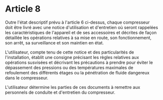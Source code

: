 # Article 8

Outre l'état descriptif prévu à l'article 6 ci-dessus, chaque compresseur doit être livré avec une notice d'utilisation et d'entretien où seront rappelées les caractéristiques de l'appareil et de ses accessoires et décrites de façon détaillée les opérations relatives à sa mise en route, son fonctionnement, son arrêt, sa surveillance et son maintien en état.

L'utilisateur, compte tenu de cette notice et des particularités de l'installation, établit une consigne précisant les règles relatives aux opérations susvisées et décrivant les précautions à prendre pour éviter le dépassement des pressions ou des températures maximales de refoulement des différents étages ou la pénétration de fluide dangereux dans le compresseur.

L'utilisateur détermine les parties de ces documents à remettre aux personnels de conduite et d'entretien du compresseur.
